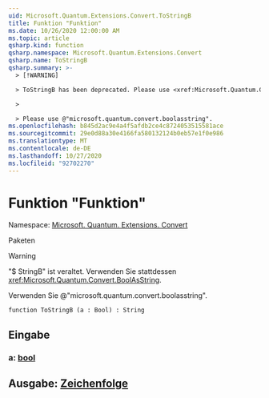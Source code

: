 ```yaml
---
uid: Microsoft.Quantum.Extensions.Convert.ToStringB
title: Funktion "Funktion"
ms.date: 10/26/2020 12:00:00 AM
ms.topic: article
qsharp.kind: function
qsharp.namespace: Microsoft.Quantum.Extensions.Convert
qsharp.name: ToStringB
qsharp.summary: >-
  > [!WARNING]

  > ToStringB has been deprecated. Please use <xref:Microsoft.Quantum.Convert.BoolAsString> instead.

  >

  > Please use @"microsoft.quantum.convert.boolasstring".
ms.openlocfilehash: b845d2ac9e4a4f5afdb2ce4c8724053515581ace
ms.sourcegitcommit: 29e0d88a30e4166fa580132124b0eb57e1f0e986
ms.translationtype: MT
ms.contentlocale: de-DE
ms.lasthandoff: 10/27/2020
ms.locfileid: "92702270"
---
```

# <a name="tostringb-function"></a>Funktion "Funktion"

Namespace: [Microsoft. Quantum. Extensions. Convert](xref:Microsoft.Quantum.Extensions.Convert)

Paketen [](https://nuget.org/packages/)


> [!WARNING]
> "$ StringB" ist veraltet. Verwenden Sie stattdessen <xref:Microsoft.Quantum.Convert.BoolAsString>.
>
> Verwenden Sie @"microsoft.quantum.convert.boolasstring".



```qsharp
function ToStringB (a : Bool) : String
```


## <a name="input"></a>Eingabe

### <a name="a--bool"></a>a: [bool](xref:microsoft.quantum.lang-ref.bool)





## <a name="output--string"></a>Ausgabe: [Zeichenfolge](xref:microsoft.quantum.lang-ref.string)

